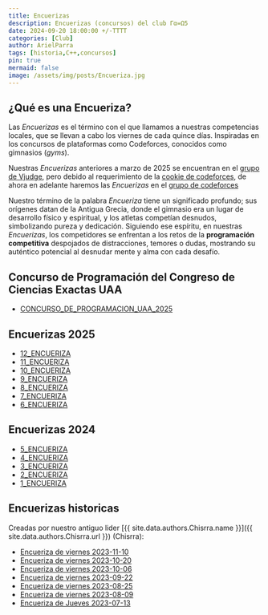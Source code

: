 ```yaml
---
title: Encuerizas
description: Encuerizas (concursos) del club Γα=Ω5
date: 2024-09-20 18:00:00 +/-TTTT
categories: [Club]
author: ArielParra 
tags: [historia,C++,concursos]
pin: true
mermaid: false
image: /assets/img/posts/Encueriza.jpg
---
```


## ¿Qué es una Encueriza?

Las *Encuerizas* es el término con el que llamamos a nuestras competencias locales, que se llevan a cabo los viernes de cada quince días. Inspiradas en los concursos de plataformas como Codeforces, conocidos como gimnasios (*gyms*).

Nuestras *Encuerizas* anteriores a marzo de 2025 se encuentran en el [grupo de Vjudge](https://vjudge.net/group/gallos#contests-anchor), pero debido al requerimiento de la [cookie de codeforces](https://vjudge.net/article/2790), de ahora en adelante haremos las *Encuerizas* en el [grupo de codeforces](https://codeforces.com/group/b3gKGxWtjA/)

Nuestro término de la palabra *Encueriza* tiene un significado profundo; sus orígenes datan de la Antigua Grecia, donde el gimnasio era un lugar de desarrollo físico y espiritual, y los atletas competían desnudos, simbolizando pureza y dedicación. Siguiendo ese espíritu, en nuestras *Encuerizas*, los competidores se enfrentan a los retos de la **programación competitiva** despojados de distracciones, temores o dudas, mostrando su auténtico potencial al desnudar mente y alma con cada desafío. 

## Concurso de Programación del Congreso de Ciencias Exactas UAA 

- [CONCURSO_DE_PROGRAMACION_UAA_2025](https://codeforces.com/group/b3gKGxWtjA/contest/598108)

## Encuerizas 2025

- [12_ENCUERIZA](https://codeforces.com/group/b3gKGxWtjA/contest/603031)
- [11_ENCUERIZA](https://codeforces.com/gym/601370)
- [10_ENCUERIZA](https://vjudge.net/contest/703740)
- [9_ENCUERIZA](https://vjudge.net/contest/701621)
- [8_ENCUERIZA](https://vjudge.net/contest/699477)
- [7_ENCUERIZA](https://vjudge.net/contest/697480)
- [6_ENCUERIZA](https://vjudge.net/contest/695438)

## Encuerizas 2024

- [5_ENCUERIZA](https://vjudge.net/contest/668453) 
- [4_ENCUERIZA](https://vjudge.net/contest/664920)
- [3_ENCUERIZA](https://vjudge.net/contest/660006)
- [2_ENCUERIZA](https://vjudge.net/contest/653728)
- [1_ENCUERIZA](https://vjudge.net/contest/653686)

## Encuerizas historicas

Creadas por nuestro antiguo lider [{{ site.data.authors.Chisrra.name }}]({{ site.data.authors.Chisrra.url }}) (Chisrra):

- [Encueriza de viernes 2023-11-10](https://vjudge.net/contest/593763)
- [Encueriza de viernes 2023-10-20](https://vjudge.net/contest/589268)
- [Encueriza de viernes 2023-10-06](https://vjudge.net/contest/585986)
- [Encueriza de viernes 2023-09-22](https://vjudge.net/contest/583268)
- [Encueriza de viernes 2023-08-25](https://vjudge.net/contest/577578)
- [Encueriza de viernes 2023-08-09](https://vjudge.net/contest/580353)
- [Encueriza de Jueves  2023-07-13](https://vjudge.net/contest/568837)
